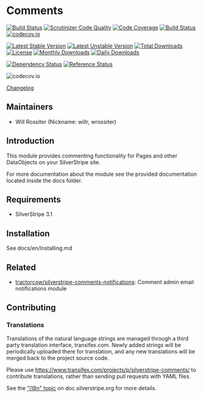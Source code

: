 # Comments
[![Build Status](https://travis-ci.org/gordonbanderson/silverstripe-comments.svg?branch=testing)](https://travis-ci.org/gordonbanderson/silverstripe-comments)
[![Scrutinizer Code Quality](https://scrutinizer-ci.com/g/gordonbanderson/silverstripe-comments/badges/quality-score.png?b=testing)](https://scrutinizer-ci.com/g/gordonbanderson/silverstripe-comments/?branch=testing)
[![Code Coverage](https://scrutinizer-ci.com/g/gordonbanderson/silverstripe-comments/badges/coverage.png?b=testing)](https://scrutinizer-ci.com/g/gordonbanderson/silverstripe-comments/?branch=testing)
[![Build Status](https://scrutinizer-ci.com/g/gordonbanderson/silverstripe-comments/badges/build.png?b=testing)](https://scrutinizer-ci.com/g/gordonbanderson/silverstripe-comments/build-status/testing)
[![codecov.io](https://codecov.io/github/gordonbanderson/silverstripe-comments/coverage.svg?branch=testing)](https://codecov.io/github/gordonbanderson/silverstripe-comments?branch=testing)

[![Latest Stable Version](https://poser.pugx.org/silverstripe/comments/version)](https://packagist.org/packages/silverstripe/comments)
[![Latest Unstable Version](https://poser.pugx.org/silverstripe/comments/v/unstable)](//packagist.org/packages/silverstripe/comments)
[![Total Downloads](https://poser.pugx.org/silverstripe/comments/downloads)](https://packagist.org/packages/silverstripe/comments)
[![License](https://poser.pugx.org/silverstripe/comments/license)](https://packagist.org/packages/silverstripe/comments)
[![Monthly Downloads](https://poser.pugx.org/silverstripe/comments/d/monthly)](https://packagist.org/packages/silverstripe/comments)
[![Daily Downloads](https://poser.pugx.org/silverstripe/comments/d/daily)](https://packagist.org/packages/silverstripe/comments)

[![Dependency Status](https://www.versioneye.com/php/silverstripe:comments/badge.svg)](https://www.versioneye.com/php/silverstripe:comments)
[![Reference Status](https://www.versioneye.com/php/silverstripe:comments/reference_badge.svg?style=flat)](https://www.versioneye.com/php/silverstripe:comments/references)

![codecov.io](https://codecov.io/github/gordonbanderson/silverstripe-comments/branch.svg?branch=testing)

[Changelog](CHANGELOG.md)

## Maintainers

 * Will Rossiter (Nickname: willr, wrossiter)
  <will at silverstripe dot com>

## Introduction

This module provides commenting functionality for Pages and other DataObjects
on your SilverStripe site.

For more documentation about the module see the provided documentation located
inside the docs folder.

## Requirements

 * SilverStripe 3.1

## Installation

See docs/en/Installing.md

## Related

 * [tractorcow/silverstripe-comments-notifications](https://github.com/tractorcow/silverstripe-comments-notifications): Comment admin email notifications module

## Contributing

### Translations

Translations of the natural language strings are managed through a
third party translation interface, transifex.com.
Newly added strings will be periodically uploaded there for translation,
and any new translations will be merged back to the project source code.

Please use https://www.transifex.com/projects/p/silverstripe-comments/ to contribute translations,
rather than sending pull requests with YAML files.

See the ["i18n" topic](http://doc.silverstripe.org/framework/en/trunk/topics/i18n) on doc.silverstripe.org for more details.
